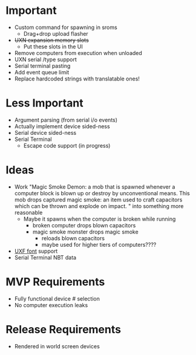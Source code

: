 # Important
* Custom command for spawning in sroms
  * Drag+drop upload flasher
* ~~UXN expansion memory slots~~
  * Put these slots in the UI
* Remove computers from execution when unloaded
* UXN serial /type support
* Serial terminal pasting
* Add event queue limit
* Replace hardcoded strings with translatable ones!

# Less Important
* Argument parsing (from serial i/o events)
* Actually implement device sided-ness
* Serial device sided-ness
* Serial Terminal
  * Escape code support (in progress)

# Ideas
* Work "Magic Smoke Demon: a mob that is spawned whenever a computer block is blown up or destroy by unconventional means. This mob drops captured magic smoke: an item used to craft capacitors which can be thrown and explode on impact.
  " into something more reasonable
  * Maybe it spawns when the computer is broken while running
    * broken computer drops blown capacitors
    * magic smoke monster drops magic smoke
      * reloads blown capacitors
      * maybe used for higher tiers of computers????
* [UXF font](https://wiki.xxiivv.com/site/ufx_format.html) support
* Serial Terminal NBT data
  
# MVP Requirements
* Fully functional device # selection
* No computer execution leaks

# Release Requirements
* Rendered in world screen devices
